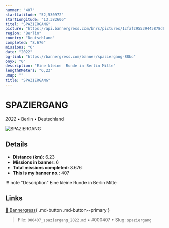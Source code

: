 ```yaml
---
nummer: "407"
startLatitude: "52,530972"
startLongitude: "13,382606"
titel: "SPAZIERGANG"
picture: "https://api.bannergress.com/bnrs/pictures/1cfaf295539445878d66d9d0cdb8e390"
region: "Berlin"
country: "Deutschland"
completed: "8.676"
missions: "6"
date: "2022"
bg-link: "https://bannergress.com/banner/spaziergang-88bd"
onyx: "0"
description: "Eine kleine  Runde in Berlin Mitte"
lengthKMeters: "6,23"
umap: ""
title: "SPAZIERGANG"
---
```

# SPAZIERGANG

*2022* • Berlin • Deutschland

![SPAZIERGANG](https://api.bannergress.com/bnrs/pictures/1cfaf295539445878d66d9d0cdb8e390)

## Details
- **Distance (km):** 6.23
- **Missions in banner:** 6
- **Total missions completed:** 8.676
- **This is my banner no.:** 407


!!! note "Description"
    Eine kleine  Runde in Berlin Mitte



## Links
[🔗 Bannergress](https://bannergress.com/banner/spaziergang-88bd){ .md-button .md-button--primary }



> File: `000407_spaziergang_2022.md` • #000407 • Slug: `spaziergang`
